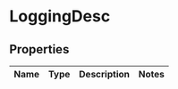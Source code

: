 

# LoggingDesc


## Properties

| Name | Type | Description | Notes |
|------------ | ------------- | ------------- | -------------|



